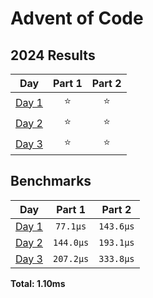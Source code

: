 # Advent of Code

<!--- advent_readme_stars table --->
## 2024 Results

| Day | Part 1 | Part 2 |
| :---: | :---: | :---: |
| [Day 1](https://adventofcode.com/2024/day/1) | ⭐ | ⭐ |
| [Day 2](https://adventofcode.com/2024/day/2) | ⭐ | ⭐ |
| [Day 3](https://adventofcode.com/2024/day/3) | ⭐ | ⭐ |
<!--- advent_readme_stars table --->

<!--- benchmarking table --->
## Benchmarks

| Day | Part 1 | Part 2 |
| :---: | :---: | :---:  |
| [Day 1](./src/bin/01.rs) | `77.1µs` | `143.6µs` |
| [Day 2](./src/bin/02.rs) | `144.0µs` | `193.1µs` |
| [Day 3](./src/bin/03.rs) | `207.2µs` | `333.8µs` |

**Total: 1.10ms**
<!--- benchmarking table --->
